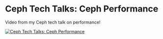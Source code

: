 # Ceph Tech Talks: Ceph Performance

Video from my Ceph tech talk on performance!

[![Ceph Tech Talks: Ceph Performance](http://img.youtube.com/vi/oxixZPSTzDQ/0.jpg)](http://www.youtube.com/watch?v=oxixZPSTzDQ "Ceph Tech Talks: Ceph Performance")
